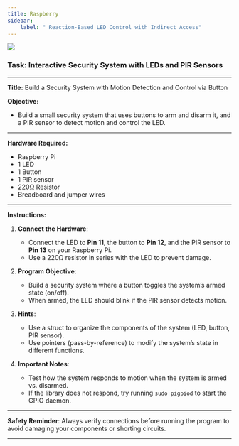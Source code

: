 ```yaml
---
title: Raspberry 
sidebar:
    label: " Reaction-Based LED Control with Indirect Access"
---
```


![](https://i.imgur.com/M23Vtk1.png)


### Task: Interactive Security System with LEDs and PIR Sensors

---

**Title:** Build a Security System with Motion Detection and Control via Button

**Objective:**  
- Build a small security system that uses buttons to arm and disarm it, and a PIR sensor to detect motion and control the LED.

---

**Hardware Required:**  
- Raspberry Pi  
- 1 LED  
- 1 Button  
- 1 PIR sensor  
- 220Ω Resistor  
- Breadboard and jumper wires

---

**Instructions:**

1. **Connect the Hardware**:  
   - Connect the LED to **Pin 11**, the button to **Pin 12**, and the PIR sensor to **Pin 13** on your Raspberry Pi.
   - Use a 220Ω resistor in series with the LED to prevent damage.

2. **Program Objective**:  
   - Build a security system where a button toggles the system’s armed state (on/off).
   - When armed, the LED should blink if the PIR sensor detects motion.

3. **Hints**:  
   - Use a struct to organize the components of the system (LED, button, PIR sensor).
   - Use pointers (pass-by-reference) to modify the system’s state in different functions.

4. **Important Notes**:  
   - Test how the system responds to motion when the system is armed vs. disarmed.
   - If the library does not respond, try running `sudo pigpiod` to start the GPIO daemon.

---

**Safety Reminder**: Always verify connections before running the program to avoid damaging your components or shorting circuits.

---